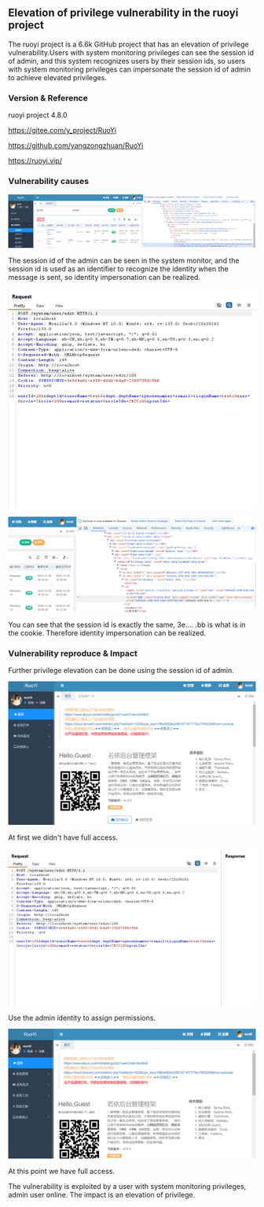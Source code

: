 ## Elevation of privilege vulnerability in the ruoyi project

The ruoyi project is a 6.6k GitHub project that has an elevation of privilege vulnerability.Users with system monitoring privileges can see the session id of admin, and this system recognizes users by their session ids, so users with system monitoring privileges can impersonate the session id of admin to achieve elevated privileges.

### Version & Reference

ruoyi project 4.8.0

https://gitee.com/y_project/RuoYi

https://github.com/yangzongzhuan/RuoYi

https://ruoyi.vip/

### Vulnerability causes

![1735209701386](./img/1735209701386.png)

The session id of the admin can be seen in the system monitor, and the session id is used as an identifier to recognize the identity when the message is sent, so identity impersonation can be realized.

![1735209753565](./img/1735209753565.png)

![1735209863312](./img/1735209863312.png)

You can see that the session id is exactly the same, 3e.... .bb is what is in the cookie. Therefore identity impersonation can be realized.

### Vulnerability reproduce & Impact

Further privilege elevation can be done using the session id of admin.

![1735210019153](./img/1735210019153.png)

At first we didn't have full access.

![1735210041427](./img/1735210041427.png)

Use the admin identity to assign permissions.

![1735210073030](./img/1735210073030.png)

At this point we have full access.

The vulnerability is exploited by a user with system monitoring privileges, admin user online. The impact is an elevation of privilege.